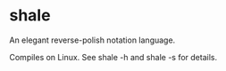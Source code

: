 # shale
An elegant reverse-polish notation language.

Compiles on Linux. See shale -h and shale -s for details.
